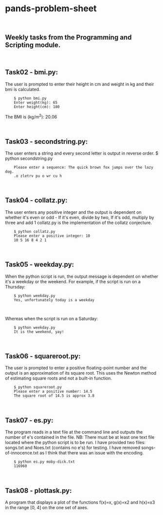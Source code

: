 # pands-problem-sheet
<br>

## Weekly tasks from the Programming and Scripting module.
<br>


## Task02 - bmi.py: 
The user is prompted to enter their height in cm and weight in kg and their bmi is calculated.
<br>

        $ python bmi.py
        Enter weight(kg): 65
        Enter height(cm): 180
The BMI is (kg/m<sup>2</sup>): 20.06
<br>

<br>

## Task03 - secondstring.py: 
The user enters a string and every second letter is output in reverse order.
        $ python secondstring.py
<br>

        Please enter a sequence: The quick brown fox jumps over the lazy dog.
        .o zletrv pu o wr cu h

<br>

## Task04 - collatz.py: 
The user enters any positive integer and the output is dependent on whether it's even or odd -
If it's even, divide by two,
If it's odd, multiply by three and add 1
collatz.py is the implementation of the collatz conjecture.
<br>

        $ python collatz.py
        Please enter a positive integer: 10
        10 5 16 8 4 2 1
         
<br>

## Task05 - weekday.py: 
When the python script is run, the output message is dependent on whether it's a weekday or the weekend. For example, if the script is run on a Thursday:
<br>

        $ python weekday.py
        Yes, unfortunately today is a weekday
<br>

Whereas when the script is run on a Saturday:
<br>

        $ python weekday.py
        It is the weekend, yay!
<br>

## Task06 - squareroot.py: 
The user is prompted to enter a positive floating-point number and the output is an approximation of its square root.
This uses the Newton method of estimating square roots and not a built-in function.
<br>

        $ python squareroot.py
        Please enter a positive number: 14.5
        The square root of 14.5 is approx 3.8

<br>

## Task07 - es.py: 
The program reads in a text file at the command line and outputs the number of e's contained in the file.
NB: There must be at least one text file located where the python script is to be run.
I have provided two files: songs.txt and Noes.txt (contains no e's) for testing.
I have removed songs-of-innocence.txt as I think that there was an issue with the encoding.
<br>

        $ python es.py moby-dick.txt
        116960
<br>

## Task08 - plottask.py: 
A program that displays a plot of the functions f(x)=x, g(x)=x2 and h(x)=x3 in the range [0, 4] on the one set of axes.
